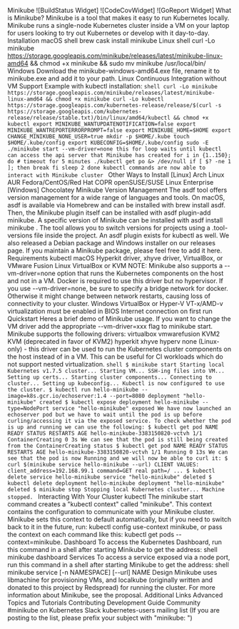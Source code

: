 Minikube ![BuildStatus Widget] ![CodeCovWidget] ![GoReport Widget] What is Minikube? Minikube is a tool that makes it easy to run Kubernetes locally. Minikube runs a single-node Kubernetes cluster inside a VM on your laptop for users looking to try out Kubernetes or develop with it day-to-day. Installation macOS shell brew cask install minikube Linux shell curl -Lo minikube https://storage.googleapis.com/minikube/releases/latest/minikube-linux-amd64 && chmod +x minikube && sudo mv minikube /usr/local/bin/ Windows Download the minikube-windows-amd64.exe file, rename it to minikube.exe and add it to your path. Linux Continuous Integration without VM Support Example with kubectl installation: ```shell curl -Lo minikube https://storage.googleapis.com/minikube/releases/latest/minikube-linux-amd64 && chmod +x minikube curl -Lo kubectl https://storage.googleapis.com/kubernetes-release/release/$(curl -s https://storage.googleapis.com/kubernetes-release/release/stable.txt)/bin/linux/amd64/kubectl && chmod +x kubectl export MINIKUBE_WANTUPDATENOTIFICATION=false export MINIKUBE_WANTREPORTERRORPROMPT=false export MINIKUBE_HOME=$HOME export CHANGE_MINIKUBE_NONE_USER=true mkdir -p $HOME/.kube touch $HOME/.kube/config export KUBECONFIG=$HOME/.kube/config sudo -E ./minikube start --vm-driver=none this for loop waits until kubectl can access the api server that Minikube has created for i in {1..150}; do # timeout for 5 minutes ./kubectl get po &> /dev/null if [ $? -ne 1 ]; then break fi sleep 2 done kubectl commands are now able to interact with Minikube cluster ``` Other Ways to Install [Linux] Arch Linux AUR Fedora/CentOS/Red Hat COPR openSUSE/SUSE Linux Enterprise [Windows] Chocolatey Minikube Version Management The asdf tool offers version management for a wide range of languages and tools. On macOS, asdf is available via Homebrew and can be installed with brew install asdf. Then, the Minikube plugin itself can be installed with asdf plugin-add minikube. A specific version of Minikube can be installed with asdf install minikube <version>. The tool allows you to switch versions for projects using a .tool-versions file inside the project. An asdf plugin exists for kubectl as well. We also released a Debian package and Windows installer on our releases page. If you maintain a Minikube package, please feel free to add it here. Requirements kubectl macOS Hyperkit driver, xhyve driver, VirtualBox, or VMware Fusion Linux VirtualBox or KVM NOTE: Minikube also supports a --vm-driver=none option that runs the Kubernetes components on the host and not in a VM. Docker is required to use this driver but no hypervisor. If you use --vm-driver=none, be sure to specify a bridge network for docker. Otherwise it might change between network restarts, causing loss of connectivity to your cluster. Windows VirtualBox or Hyper-V VT-x/AMD-v virtualization must be enabled in BIOS Internet connection on first run Quickstart Heres a brief demo of Minikube usage. If you want to change the VM driver add the appropriate --vm-driver=xxx flag to minikube start. Minikube supports the following drivers: virtualbox vmwarefusion KVM2 KVM (deprecated in favor of KVM2) hyperkit xhyve hyperv none (Linux-only) - this driver can be used to run the Kubernetes cluster components on the host instead of in a VM. This can be useful for CI workloads which do not support nested virtualization. ```shell $ minikube start Starting local Kubernetes v1.7.5 cluster... Starting VM... SSH-ing files into VM... Setting up certs... Starting cluster components... Connecting to cluster... Setting up kubeconfig... Kubectl is now configured to use the cluster. $ kubectl run hello-minikube --image=k8s.gcr.io/echoserver:1.4 --port=8080 deployment "hello-minikube" created $ kubectl expose deployment hello-minikube --type=NodePort service "hello-minikube" exposed We have now launched an echoserver pod but we have to wait until the pod is up before curling/accessing it via the exposed service. To check whether the pod is up and running we can use the following: $ kubectl get pod NAME READY STATUS RESTARTS AGE hello-minikube-3383150820-vctvh 1/1 ContainerCreating 0 3s We can see that the pod is still being created from the ContainerCreating status $ kubectl get pod NAME READY STATUS RESTARTS AGE hello-minikube-3383150820-vctvh 1/1 Running 0 13s We can see that the pod is now Running and we will now be able to curl it: $ curl $(minikube service hello-minikube --url) CLIENT VALUES: client_address=192.168.99.1 command=GET real path=/ ... $ kubectl delete service hello-minikube service "hello-minikube" deleted $ kubectl delete deployment hello-minikube deployment "hello-minikube" deleted $ minikube stop Stopping local Kubernetes cluster... Machine stopped. ``` Interacting With Your Cluster kubectl The minikube start command creates a "kubectl context" called "minikube". This context contains the configuration to communicate with your Minikube cluster. Minikube sets this context to default automatically, but if you need to switch back to it in the future, run: kubectl config use-context minikube, or pass the context on each command like this: kubectl get pods --context=minikube. Dashboard To access the Kubernetes Dashboard, run this command in a shell after starting Minikube to get the address: shell minikube dashboard Services To access a service exposed via a node port, run this command in a shell after starting Minikube to get the address: shell minikube service [-n NAMESPACE] [--url] NAME Design Minikube uses libmachine for provisioning VMs, and localkube (originally written and donated to this project by Redspread) for running the cluster. For more information about Minikube, see the proposal. Additional Links Advanced Topics and Tutorials Contributing Development Guide Community #minikube on Kubernetes Slack kubernetes-users mailing list (If you are posting to the list, please prefix your subject with "minikube: ")